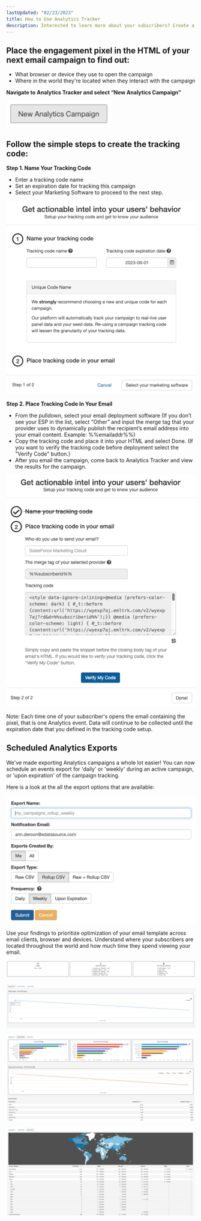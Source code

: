 ```yaml
---
lastUpdated: "02/23/2023"
title: How to Use Analytics Tracker
description: Interested to learn more about your subscribers? Create a tracking pixel to include in your email campaigns.
---
```


## Place the engagement pixel in the HTML of your next email campaign to find out:

* What browser or device they use to open the campaign
* Where in the world they're located when they interact with the campaign

**Navigate to Analytics Tracker and select “New Analytics Campaign”** 

![](media/how_to_use_analytics_tracker/newanalyticscampaign.png)

## Follow the simple steps to create the tracking code: ##

**Step 1. Name Your Tracking Code**

- Enter a tracking code name
- Set an expiration date for tracking this campaign
- Select your Marketing Software to proceed to the next step.

![](media/how_to_use_analytics_tracker/trackingcode.png)

**Step 2. Place Tracking Code In Your Email**

- From the pulldown, select your email deployment software (If you don’t see your ESP in the list, select “Other” and input the merge tag that your provider uses to dynamically publish the recipient’s email address into your email content. Example: %%emailaddr%%)
- Copy the tracking code and place it into your HTML and select Done. (If you want to verify the tracking code before deployment select the "Verify Code" button.)
- After you email the campaign, come back to Analytics Tracker and view the results for the campaign.

![](media/how_to_use_analytics_tracker/trackingcode2.png)

Note: Each time one of your subscriber's opens the email containing the pixel, that is one Analytics event. Data will continue to be collected until the expiration date that you defined in the tracking code setup.

## Scheduled Analytics Exports

 We've made exporting Analytics campaigns a whole lot easier! You can now schedule an events export for 'daily' or 'weekly' during an active campaign, or 'upon expiration' of the campaign tracking.

 Here is a look at the all the export options that are available:

![](media/how_to_use_analytics_tracker/image_4.png)

 Use your findings to prioritize optimization of your email template across email clients, browser and devices. Understand where your subscribers are located throughout the world and how much time they spend viewing your email.

![](media/how_to_use_analytics_tracker/Counts.png)


![](media/how_to_use_analytics_tracker/engagement.png)


![](media/how_to_use_analytics_tracker/EmailClients.png)


![](media/how_to_use_analytics_tracker/Geolocation.png)

